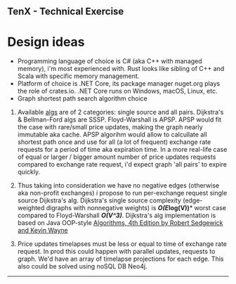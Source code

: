 ## TenX - Technical Exercise

# Design ideas

+ Programming language of choice is C# (aka C++ with managed memory), i'm most experienced with. Rust looks like sibling of C++ and Scala with specific memory management.
+ Platform of choice is .NET Core, its package manager nuget.org plays the role of crates.io. .NET Core runs on Windows, macOS, Linux, etc.
+ Graph shortest path search algorithm choice
1. Available [algs](https://cs.stackexchange.com/questions/2942/am-i-right-about-the-differences-between-floyd-warshall-dijkstra-and-bellman-fo) are of 2 categories: single source and all pairs. Dijkstra's & Bellman-Ford algs are SSSP. Floyd-Warshall is APSP. APSP would fit the case with rare/small price updates, making the graph nearly immutable aka cache. APSP algorihm would allow to calcullate all shortest path once and use for all (a lot of frequent) exchange rate requests for a period of time aka expiration time. In a more real-life case of equal or larger / bigger amount number of price updates requests compared to exchange rate request, i'd expect graph 'all pairs' to expire quickly. 

2. Thus taking into consideration we have no negative edges (otherwise aka non-profit exchanges) i propose to run per-exchange request single source Dijkstra's alg. Dijkstra's single source complexity (edge-weighted digraphs with nonnegative weights) is ***O(E*log(V))*** worst case compared to Floyd-Warshall ***O(V^3)***.
Dijkstra's alg implementation is based on Java OOP-style [Algorithms, 4th Edition by Robert Sedgewick and Kevin Wayne](https://algs4.cs.princeton.edu/44sp/)

3.  Price updates timelapses must be less or equal to time of exchange rate request. In prod this could happen with parallel updates, requests to graph. We'd have an array of timelapse projections for each edge. This also could be solved using noSQL DB Neo4j.

---

